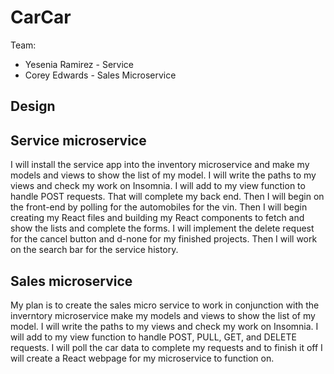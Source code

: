 # CarCar

Team:

* Yesenia Ramirez - Service
* Corey Edwards - Sales Microservice

## Design

## Service microservice

I will install the service app into the inventory microservice and
make my models and views to show the list of my model. I will write 
the paths to my views and check my work on Insomnia. I will add to 
my view function to handle POST requests. That will complete my
back end. Then I will begin on the front-end by polling for the 
automobiles for the vin. Then I will begin creating my React files 
and building my React components to fetch and show the lists and 
complete the forms. I will implement the delete request for the 
cancel button and d-none for my finished projects. Then I will
work on the search bar for the service history. 

## Sales microservice

My plan is to create the sales micro service to work in conjunction with the inverntory microservice make my models and views to show the list of my model. I will write the paths to my views and check my work on Insomnia. I will add to my view function to handle POST, PULL, GET, and DELETE requests. I will poll the car data to complete my requests and to finish it off I will create a React webpage for my microservice to function on.
